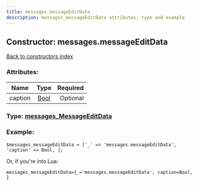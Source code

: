 ```yaml
---
title: messages.messageEditData
description: messages_messageEditData attributes, type and example
---
```

## Constructor: messages.messageEditData  
[Back to constructors index](index.md)



### Attributes:

| Name     |    Type       | Required |
|----------|:-------------:|---------:|
|caption|[Bool](../types/Bool.md) | Optional|



### Type: [messages\_MessageEditData](../types/messages_MessageEditData.md)


### Example:

```
$messages_messageEditData = ['_' => 'messages.messageEditData', 'caption' => Bool, ];
```  

Or, if you're into Lua:  


```
messages_messageEditData={_='messages.messageEditData', caption=Bool, }

```


